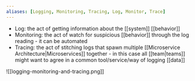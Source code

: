 ```yaml
---
aliases: [Logging, Monitoring, Tracing, Log, Monitor, Trace]
---
```


- Log: the act of getting information about the [[system]] [[behavior]]
- Monitoring: the act of watch for suspicious [[behavior]] through the log reading - it can be automated
- Tracing: the act of stitching logs that spawn multiple [[Microservice Architecture|Microservices]] together - in this case all [[team|teams]] might want to agree in a common tool/service/way of logging [[data]]

![[logging-monitoring-and-tracing.png]]